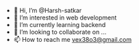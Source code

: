 - 👋 Hi, I’m @Harsh-satkar
- 👀 I’m interested in web development
- 🌱 I’m currently learning backend
- 💞️ I’m looking to collaborate on ...
- 📫 How to reach me vex38o3@gmail.com

<!---
Harsh-satkar/Harsh-satkar is a ✨ special ✨ repository because its `README.md` (this file) appears on your GitHub profile.
You can click the Preview link to take a look at your changes.
--->
